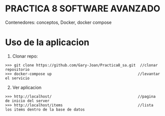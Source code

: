 # PRACTICA 8 SOFTWARE AVANZADO
Contenedores: conceptos, Docker, docker compose

# Uso de la aplicacion

1. Clonar repo:
```
>>> git clone https://github.com/Gary-Joan/Practica8_sa.git  //clonar repositorio
>>> docker-compose up                                       //levantar el servicio
```
2. Ver aplicacion
```
>>> http://localhost/                                       //pagina de inicio del server
>>> http://localhost/items                                  //lista los items dentro de la base de datos

```

